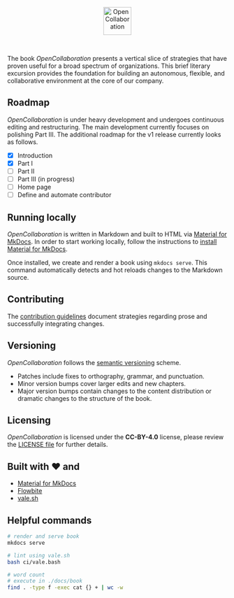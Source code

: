 <p align="center">
  <a href="https://www.opencollaboration.io/">
    <img src="https://www.opencollaboration.io/assets/logo.png" width="64" alt="OpenCollaboration">
  </a>
</p>
<br>

The book *OpenCollaboration* presents a vertical slice of strategies that have proven useful for a broad spectrum of organizations. This brief literary excursion provides the foundation for building an autonomous, flexible, and collaborative environment at the core of our company.

## Roadmap

*OpenCollaboration* is under heavy development and undergoes continuous editing and restructuring. The main development currently focuses on polishing Part III. The additional roadmap for the v1 release currently looks as follows.

- [x] Introduction
- [x] Part I
- [ ] Part II
- [ ] Part III (in progress)
- [ ] Home page
- [ ] Define and automate contributor

## Running locally

*OpenCollaboration* is written in Markdown and built to HTML via [Material for MkDocs](https://squidfunk.github.io/mkdocs-material/). In order to start working locally, follow the instructions to [install Material for MkDocs](https://squidfunk.github.io/mkdocs-material/getting-started/).

Once installed, we create and render a book using `mkdocs serve`. This command automatically detects and hot reloads changes to the Markdown source.

## Contributing

The [contribution guidelines](CONTRIBUTING.md) document strategies regarding prose and successfully integrating changes.

## Versioning

*OpenCollaboration* follows the [semantic versioning](http://semver.org/) scheme.

- Patches include fixes to orthography, grammar, and punctuation.
- Minor version bumps cover larger edits and new chapters.
- Major version bumps contain changes to the content distribution or dramatic changes to the structure of the book.

## Licensing

*OpenCollaboration* is licensed under the **CC-BY-4.0** license, please review the [LICENSE file](LICENSE) for further details.

## Built with ❤️ and

- [Material for MkDocs](https://squidfunk.github.io/mkdocs-material/)
- [Flowbite](https://flowbite.com/)
- [vale.sh](https://vale.sh/)

## Helpful commands

```bash
# render and serve book
mkdocs serve

# lint using vale.sh
bash ci/vale.bash

# word count
# execute in ./docs/book
find . -type f -exec cat {} + | wc -w
```
